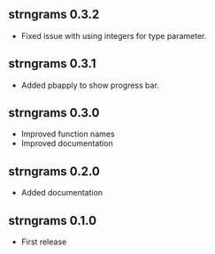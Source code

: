 ## strngrams 0.3.2

- Fixed issue with using integers for type parameter. 

## strngrams 0.3.1

- Added pbapply to show progress bar.

## strngrams 0.3.0

- Improved function names
- Improved documentation

## strngrams 0.2.0

- Added documentation

## strngrams 0.1.0

- First release

